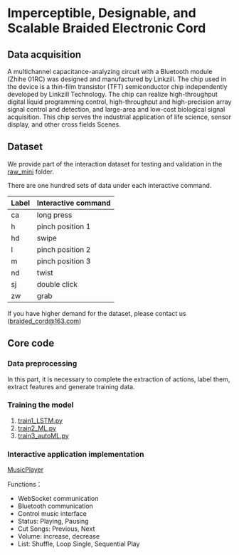 # **Imperceptible, Designable, and Scalable** Braided Electronic Cord

## Data acquisition

A multichannel capacitance-analyzing circuit with a Bluetooth module (Zhihe 01RC) was designed and manufactured by Linkzill. The chip used in the device is a thin-film transistor (TFT) semiconductor chip independently developed by Linkzill Technology. The chip can realize high-throughput digital liquid programming control, high-throughput and high-precision array signal control and detection, and large-area and low-cost biological signal acquisition. This chip serves the industrial application of life science, sensor display, and other cross fields Scenes.

## Dataset

We provide part of the interaction dataset for testing and validation in the [raw_mini](https://github.com/fabricComputing/braidedElectronicCord/tree/main/raw_mini) folder.

There are one hundred sets of data under each interactive command.

| Label | Interactive command |
| ----- | ------------------- |
| ca    | long press          |
| h     | pinch position 1    |
| hd    | swipe               |
| l     | pinch position 2    |
| m     | pinch position 3    |
| nd    | twist               |
| sj    | double click        |
| zw    | grab                |

If you have higher demand for the dataset, please contact us (braided_cord@163.com)

## Core code

### Data preprocessing

In this part, it is necessary to complete the extraction of actions, label them, extract features and generate training data.

### Training the model

1. [train1_LSTM.py](https://github.com/fabricComputing/braidedElectronicCord/blob/main/code/train1_LSTM.py)
2. [train2_ML.py](https://github.com/fabricComputing/braidedElectronicCord/blob/main/code/train2_ML.py)
3. [train3_autoML.py](https://github.com/fabricComputing/braidedElectronicCord/blob/main/code/train3_autoML.py)

### Interactive application implementation 

[MusicPlayer](https://github.com/fabricComputing/braidedElectronicCord/tree/main/code/MusicPlayer)

Functions：

-   WebSocket communication
-   Bluetooth communication
-   Control music interface
  -   Status: Playing, Pausing
  -   Cut Songs: Previous, Next
  -   Volume: increase, decrease
  -   List: Shuffle, Loop Single, Sequential Play

